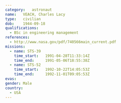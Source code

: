 ```yaml
---
category:	astronaut
name:	VEACH, Charles Lacy
type:	civilian
dob:	1944-09-18
qualifications:
  - BSc in engineering management
references:
  - http://www.nasa.gov/pdf/740566main_current.pdf
missions:
  - name: STS-39
    time_start:   1991-04-28T11:33:14Z
    time_end:     1991-05-06T18:55:38Z
  - name: STS-52
    time_start:   1992-10-22T14:05:53Z
    time_end:     1992-11-01T09:05:53Z
evas:
gender:	Male
country:
  - USA
---
```

